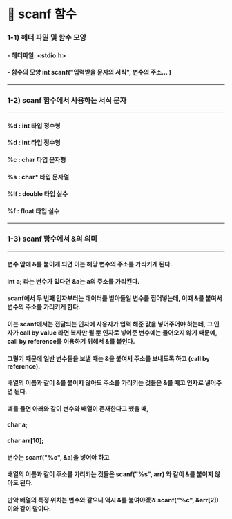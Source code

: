 # 📌 scanf 함수
### 1-1) 헤더 파일 및 함수 모양
#### - 헤더파일: <stdio.h>
#### - 함수의 모양 int scanf("입력받을 문자의 서식", 변수의 주소... )
*****
### 1-2) scanf 함수에서 사용하는 서식 문자
*****
#### %d : int 타입 정수형
#### %d : int 타입 정수형
#### %c : char 타입 문자형
#### %s : char* 타입 문자열
#### %lf : double 타입 실수
#### %f : float 타입 실수
*****
### 1-3) scanf 함수에서 &의 의미
*****
#### 변수 앞에 &를 붙이게 되면 이는 해당 변수의 주소를 가리키게 된다.
#### int a; 라는 변수가 있다면 &a는 a의 주소를 가리킨다.


#### scanf에서 두 번째 인자부터는 데이터를 받아들일 변수를 집어넣는데, 이때 &를 붙여서 변수의 주소를 가리키게 한다.
#### 이는 scanf에서는 전달되는 인자에 사용자가 입력 해준 값을 넣어주어야 하는데, 그 인자가 call by value 라면 복사만 될 뿐 인자로 넣어준 변수에는 들어오지 않기 때문에, call by reference를 이용하기 위해서 &를 붙인다.


#### 그렇기 때문에 일반 변수들을 보낼 때는 &을 붙여서 주소를 보내도록 하고 (call by reference).
#### 배열의 이름과 같이 &를 붙이지 않아도 주소를 가리키는 것들은 &를 떼고 인자로 넣어주면 된다.


#### 예를 들면 아래와 같이 변수와 배열이 존재한다고 했을 때,
#### char a;
#### char arr[10]; 


#### 변수는 scanf("%c", &a)을 넣어야 하고
#### 배열의 이름과 같이 주소를 가리키는 것들은 scanf("%s", arr) 와 같이 &를 붙이지 않아도 된다.
#### 만약 배열의 특정 위치는 변수와 같으니 역시 &를 붙여야겠죠 scanf("%c", &arr[2]) 이와 같이 말이다.
